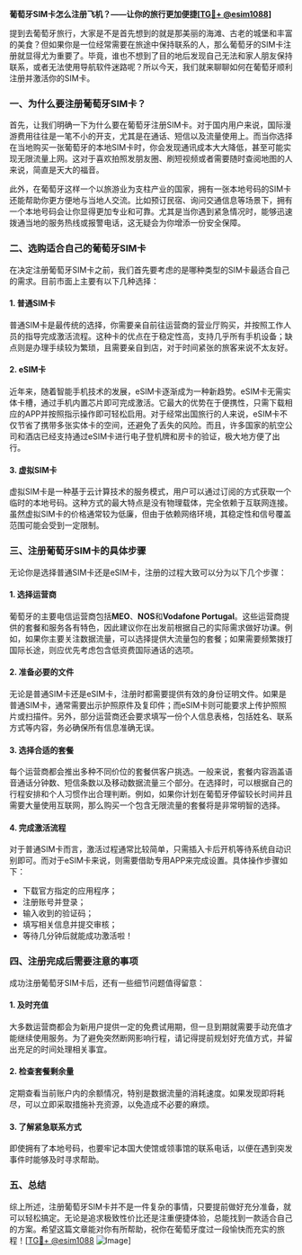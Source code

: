 **葡萄牙SIM卡怎么注册飞机？——让你的旅行更加便捷[[TG💪+ @esim1088](https://t.me/s/esim1088)]**

提到去葡萄牙旅行，大家是不是首先想到的就是那美丽的海滩、古老的城堡和丰富的美食？但如果你是一位经常需要在旅途中保持联系的人，那么葡萄牙的SIM卡注册就显得尤为重要了。毕竟，谁也不想到了目的地后发现自己无法和家人朋友保持联系，或者无法使用导航软件迷路呢？所以今天，我们就来聊聊如何在葡萄牙顺利注册并激活你的SIM卡。

### 一、为什么要注册葡萄牙SIM卡？

首先，让我们明确一下为什么要在葡萄牙注册SIM卡。对于国内用户来说，国际漫游费用往往是一笔不小的开支，尤其是在通话、短信以及流量使用上。而当你选择在当地购买一张葡萄牙的本地SIM卡时，你会发现通讯成本大大降低，甚至可能实现无限流量上网。这对于喜欢拍照发朋友圈、刷短视频或者需要随时查阅地图的人来说，简直是天大的福音。

此外，在葡萄牙这样一个以旅游业为支柱产业的国家，拥有一张本地号码的SIM卡还能帮助你更方便地与当地人交流。比如预订民宿、询问交通信息等场景下，拥有一个本地号码会让你显得更加专业和可靠。尤其是当你遇到紧急情况时，能够迅速拨通当地的服务热线或报警电话，这无疑会为你增添一份安全保障。

### 二、选购适合自己的葡萄牙SIM卡

在决定注册葡萄牙SIM卡之前，我们首先要考虑的是哪种类型的SIM卡最适合自己的需求。目前市面上主要有以下几种选择：

#### 1. **普通SIM卡**
普通SIM卡是最传统的选择，你需要亲自前往运营商的营业厅购买，并按照工作人员的指导完成激活流程。这种卡的优点在于稳定性高，支持几乎所有手机设备；缺点则是办理手续较为繁琐，且需要亲自到店，对于时间紧张的旅客来说不太友好。

#### 2. **eSIM卡**
近年来，随着智能手机技术的发展，eSIM卡逐渐成为一种新趋势。eSIM卡无需实体卡槽，通过手机内置芯片即可完成激活。它最大的优势在于便携性，只需下载相应的APP并按照指示操作即可轻松启用。对于经常出国旅行的人来说，eSIM卡不仅节省了携带多张实体卡的空间，还避免了丢失的风险。而且，许多国家的航空公司和酒店已经支持通过eSIM卡进行电子登机牌和房卡的验证，极大地方便了出行。

#### 3. **虚拟SIM卡**
虚拟SIM卡是一种基于云计算技术的服务模式，用户可以通过订阅的方式获取一个临时的本地号码。这种方式的最大特点是没有物理载体，完全依赖于互联网连接。虽然虚拟SIM卡的价格通常较为低廉，但由于依赖网络环境，其稳定性和信号覆盖范围可能会受到一定限制。

### 三、注册葡萄牙SIM卡的具体步骤

无论你是选择普通SIM卡还是eSIM卡，注册的过程大致可以分为以下几个步骤：

#### 1. **选择运营商**
葡萄牙的主要电信运营商包括**MEO**、**NOS**和**Vodafone Portugal**。这些运营商提供的套餐和服务各有特色，因此建议你在出发前根据自己的实际需求做好功课。例如，如果你主要关注数据流量，可以选择提供大流量包的套餐；如果需要频繁拨打国际长途，则应优先考虑包含低资费国际通话的选项。

#### 2. **准备必要的文件**
无论是普通SIM卡还是eSIM卡，注册时都需要提供有效的身份证明文件。如果是普通SIM卡，通常需要出示护照原件及复印件；而eSIM卡则可能要求上传护照照片或扫描件。另外，部分运营商还会要求填写一份个人信息表格，包括姓名、联系方式等内容，务必确保所有信息准确无误。

#### 3. **选择合适的套餐**
每个运营商都会推出多种不同价位的套餐供客户挑选。一般来说，套餐内容涵盖语音通话分钟数、短信条数以及移动数据流量三个部分。在选择时，可以根据自己的行程安排和个人习惯作出合理判断。例如，如果你计划在葡萄牙停留较长时间并且需要大量使用互联网，那么购买一个包含无限流量的套餐将是非常明智的选择。

#### 4. **完成激活流程**
对于普通SIM卡而言，激活过程通常比较简单，只需插入卡后开机等待系统自动识别即可。而对于eSIM卡来说，则需要借助专用APP来完成设置。具体操作步骤如下：
- 下载官方指定的应用程序；
- 注册账号并登录；
- 输入收到的验证码；
- 填写相关信息并提交审核；
- 等待几分钟后就能成功激活啦！

### 四、注册完成后需要注意的事项

成功注册葡萄牙SIM卡后，还有一些细节问题值得留意：

#### 1. **及时充值**
大多数运营商都会为新用户提供一定的免费试用期，但一旦到期就需要手动充值才能继续使用服务。为了避免突然断网影响行程，请记得提前规划好充值方式，并留出充足的时间处理相关事宜。

#### 2. **检查套餐剩余量**
定期查看当前账户内的余额情况，特别是数据流量的消耗速度。如果发现即将耗尽，可以立即采取措施补充资源，以免造成不必要的麻烦。

#### 3. **了解紧急联系方式**
即使拥有了本地号码，也要牢记本国大使馆或领事馆的联系电话，以便在遇到突发事件时能够及时寻求帮助。

### 五、总结

综上所述，注册葡萄牙SIM卡并不是一件复杂的事情，只要提前做好充分准备，就可以轻松搞定。无论是追求极致性价比还是注重便捷体验，总能找到一款适合自己的方案。希望这篇文章能对你有所帮助，祝你在葡萄牙度过一段愉快而充实的旅程！[[TG💪+ @esim1088](https://t.me/s/esim1088) ![Image](https://i.postimg.cc/4NQfJmqS/Snipaste-2025-05-13-00-14-12.png)]